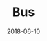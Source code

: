 ---
layout: post
title: Bus
image: /public/photos/bus.jpg
caption: A lone bus..
date: 2018-06-10
tags: []
---